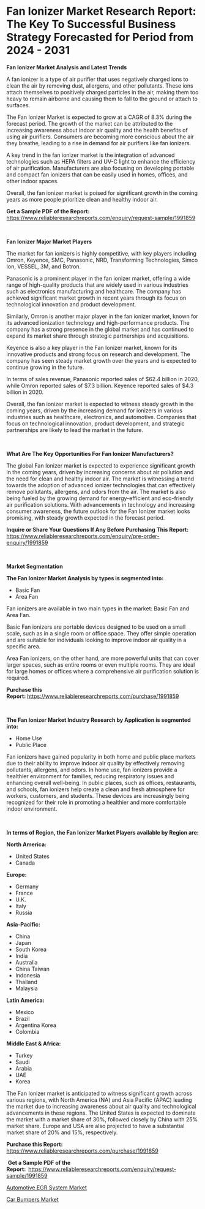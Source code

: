 <p><h1>Fan Ionizer Market Research Report: The Key To Successful Business Strategy Forecasted for Period from 2024 - 2031</h1></p><p><strong>Fan Ionizer Market Analysis and Latest Trends</strong></p>
<p><p>A fan ionizer is a type of air purifier that uses negatively charged ions to clean the air by removing dust, allergens, and other pollutants. These ions attach themselves to positively charged particles in the air, making them too heavy to remain airborne and causing them to fall to the ground or attach to surfaces.</p><p>The Fan Ionizer Market is expected to grow at a CAGR of 8.3% during the forecast period. The growth of the market can be attributed to the increasing awareness about indoor air quality and the health benefits of using air purifiers. Consumers are becoming more conscious about the air they breathe, leading to a rise in demand for air purifiers like fan ionizers.</p><p>A key trend in the fan ionizer market is the integration of advanced technologies such as HEPA filters and UV-C light to enhance the efficiency of air purification. Manufacturers are also focusing on developing portable and compact fan ionizers that can be easily used in homes, offices, and other indoor spaces.</p><p>Overall, the fan ionizer market is poised for significant growth in the coming years as more people prioritize clean and healthy indoor air.</p></p>
<p><strong>Get a Sample PDF of the Report:&nbsp;</strong> <a href="https://www.reliableresearchreports.com/enquiry/request-sample/1991859">https://www.reliableresearchreports.com/enquiry/request-sample/1991859</a></p>
<p>&nbsp;</p>
<p><strong>Fan Ionizer Major Market Players</strong></p>
<p><p>The market for fan ionizers is highly competitive, with key players including Omron, Keyence, SMC, Panasonic, NRD, Transforming Technologies, Simco Ion, VESSEL, 3M, and Botron. </p><p>Panasonic is a prominent player in the fan ionizer market, offering a wide range of high-quality products that are widely used in various industries such as electronics manufacturing and healthcare. The company has achieved significant market growth in recent years through its focus on technological innovation and product development.</p><p>Similarly, Omron is another major player in the fan ionizer market, known for its advanced ionization technology and high-performance products. The company has a strong presence in the global market and has continued to expand its market share through strategic partnerships and acquisitions.</p><p>Keyence is also a key player in the Fan Ionizer market, known for its innovative products and strong focus on research and development. The company has seen steady market growth over the years and is expected to continue growing in the future.</p><p>In terms of sales revenue, Panasonic reported sales of $62.4 billion in 2020, while Omron reported sales of $7.3 billion. Keyence reported sales of $4.3 billion in 2020.</p><p>Overall, the fan ionizer market is expected to witness steady growth in the coming years, driven by the increasing demand for ionizers in various industries such as healthcare, electronics, and automotive. Companies that focus on technological innovation, product development, and strategic partnerships are likely to lead the market in the future.</p></p>
<p>&nbsp;</p>
<p><strong>What Are The Key Opportunities For Fan Ionizer Manufacturers?</strong></p>
<p><p>The global Fan Ionizer market is expected to experience significant growth in the coming years, driven by increasing concerns about air pollution and the need for clean and healthy indoor air. The market is witnessing a trend towards the adoption of advanced ionizer technologies that can effectively remove pollutants, allergens, and odors from the air. The market is also being fueled by the growing demand for energy-efficient and eco-friendly air purification solutions. With advancements in technology and increasing consumer awareness, the future outlook for the Fan Ionizer market looks promising, with steady growth expected in the forecast period.</p></p>
<p><strong>Inquire or Share Your Questions If Any Before Purchasing This Report:</strong> <a href="https://www.reliableresearchreports.com/enquiry/pre-order-enquiry/1991859">https://www.reliableresearchreports.com/enquiry/pre-order-enquiry/1991859</a></p>
<p>&nbsp;</p>
<p><strong>Market Segmentation</strong></p>
<p><strong>The Fan Ionizer Market Analysis by types is segmented into:</strong></p>
<p><ul><li>Basic Fan</li><li>Area Fan</li></ul></p>
<p><p>Fan ionizers are available in two main types in the market: Basic Fan and Area Fan. </p><p>Basic Fan ionizers are portable devices designed to be used on a small scale, such as in a single room or office space. They offer simple operation and are suitable for individuals looking to improve indoor air quality in a specific area.</p><p>Area Fan ionizers, on the other hand, are more powerful units that can cover larger spaces, such as entire rooms or even multiple rooms. They are ideal for large homes or offices where a comprehensive air purification solution is required.</p></p>
<p><strong>Purchase this Report:&nbsp;</strong><a href="https://www.reliableresearchreports.com/purchase/1991859">https://www.reliableresearchreports.com/purchase/1991859</a></p>
<p>&nbsp;</p>
<p><strong>The Fan Ionizer Market Industry Research by Application is segmented into:</strong></p>
<p><ul><li>Home Use</li><li>Public Place</li></ul></p>
<p><p>Fan ionizers have gained popularity in both home and public place markets due to their ability to improve indoor air quality by effectively removing pollutants, allergens, and odors. In home use, fan ionizers provide a healthier environment for families, reducing respiratory issues and enhancing overall well-being. In public places, such as offices, restaurants, and schools, fan ionizers help create a clean and fresh atmosphere for workers, customers, and students. These devices are increasingly being recognized for their role in promoting a healthier and more comfortable indoor environment.</p></p>
<p>&nbsp;</p>
<p><strong>In terms of Region, the Fan Ionizer Market Players available by Region are:</strong></p>
<p>
    <p> <strong> North America: </strong>
        <ul>
            <li>United States</li>
            <li>Canada</li>
        </ul>
        </p> 
    <p> <strong> Europe: </strong>
        <ul>
            <li>Germany</li>
            <li>France</li>
            <li>U.K.</li>
            <li>Italy</li>
            <li>Russia</li>
        </ul>
        </p> 
    <p> <strong> Asia-Pacific: </strong>
        <ul>
            <li>China</li>
            <li>Japan</li>
            <li>South Korea</li>
            <li>India</li>
            <li>Australia</li>
            <li>China Taiwan</li>
            <li>Indonesia</li>
            <li>Thailand</li>
            <li>Malaysia</li>
        </ul>
        </p> 
    <p> <strong> Latin America: </strong>
        <ul>
            <li>Mexico</li>
            <li>Brazil</li>
            <li>Argentina Korea</li>
            <li>Colombia</li>
        </ul>
        </p> 
    <p> <strong> Middle East & Africa: </strong>
        <ul>
            <li>Turkey</li>
            <li>Saudi</li>
            <li>Arabia</li>
            <li>UAE</li>
            <li>Korea</li>
        </ul>
    </p>
    </p>
<p><p>The Fan Ionizer market is anticipated to witness significant growth across various regions, with North America (NA) and Asia Pacific (APAC) leading the market due to increasing awareness about air quality and technological advancements in these regions. The United States is expected to dominate the market with a market share of 30%, followed closely by China with 25% market share. Europe and USA are also projected to have a substantial market share of 20% and 15%, respectively.</p></p>
<p><strong>Purchase this Report: </strong><a href="https://www.reliableresearchreports.com/purchase/1991859">https://www.reliableresearchreports.com/purchase/1991859</a></p>
<p>&nbsp;<strong>Get a Sample PDF of the Report:&nbsp;&nbsp;</strong><a href="https://www.reliableresearchreports.com/enquiry/request-sample/1991859">https://www.reliableresearchreports.com/enquiry/request-sample/1991859</a></p>
<p><strong></strong></p>
<p><p><a href="https://circular-yam-9b9.notion.site/Automotive-EGR-System-Market-Size-Share-Trends-Analysis-Report-By-Material-By-Type-By-End-user--65c772c39b0341a6ab40e7dd2bf3086f">Automotive EGR System Market</a></p><p><a href="https://cedar-agate-3da.notion.site/Car-Bumpers-Market-Size-Growth-and-Forecast-from-2024-2031-7a15d3babfea46d38aa41acb851cada9">Car Bumpers Market</a></p></p>